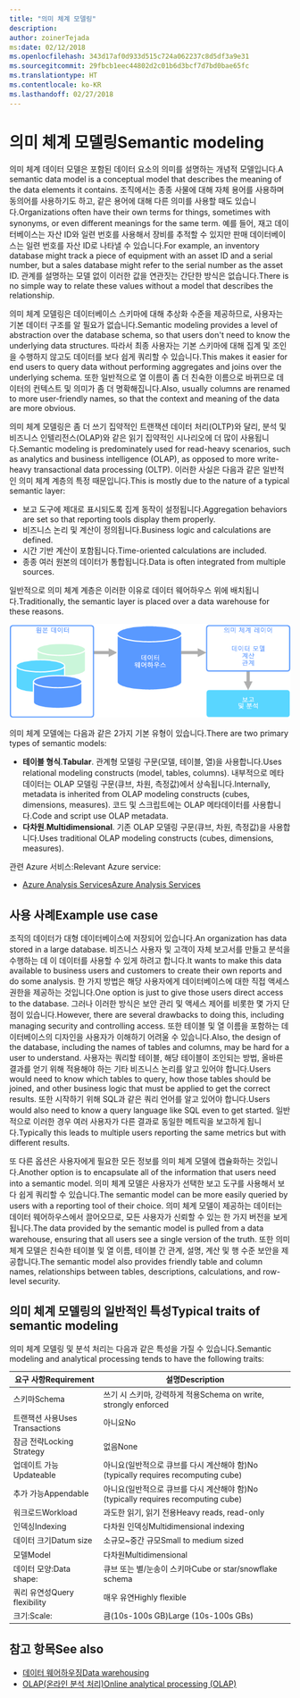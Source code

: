 ```yaml
---
title: "의미 체계 모델링"
description: 
author: zoinerTejada
ms:date: 02/12/2018
ms.openlocfilehash: 343d17af0d933d515c724a062237c8d5df3a9e31
ms.sourcegitcommit: 29fbcb1eec44802d2c01b6d3bcf7d7bd0bae65fc
ms.translationtype: HT
ms.contentlocale: ko-KR
ms.lasthandoff: 02/27/2018
---
```

# <a name="semantic-modeling"></a><span data-ttu-id="0f368-102">의미 체계 모델링</span><span class="sxs-lookup"><span data-stu-id="0f368-102">Semantic modeling</span></span>

<span data-ttu-id="0f368-103">의미 체계 데이터 모델은 포함된 데이터 요소의 의미를 설명하는 개념적 모델입니다.</span><span class="sxs-lookup"><span data-stu-id="0f368-103">A semantic data model is a conceptual model that describes the meaning of the data elements it contains.</span></span> <span data-ttu-id="0f368-104">조직에서는 종종 사물에 대해 자체 용어를 사용하며 동의어를 사용하기도 하고, 같은 용어에 대해 다른 의미를 사용할 때도 있습니다.</span><span class="sxs-lookup"><span data-stu-id="0f368-104">Organizations often have their own terms for things, sometimes with synonyms, or even different meanings for the same term.</span></span> <span data-ttu-id="0f368-105">예를 들어, 재고 데이터베이스는 자산 ID와 일련 번호를 사용해서 장비를 추적할 수 있지만 판매 데이터베이스는 일련 번호를 자산 ID로 나타낼 수 있습니다.</span><span class="sxs-lookup"><span data-stu-id="0f368-105">For example, an inventory database might track a piece of equipment with an asset ID and a serial number, but a sales database might refer to the serial number as the asset ID.</span></span> <span data-ttu-id="0f368-106">관계를 설명하는 모델 없이 이러한 값을 연관짓는 간단한 방식은 없습니다.</span><span class="sxs-lookup"><span data-stu-id="0f368-106">There is no simple way to relate these values without a model that describes the relationship.</span></span> 

<span data-ttu-id="0f368-107">의미 체계 모델링은 데이터베이스 스키마에 대해 추상화 수준을 제공하므로, 사용자는 기본 데이터 구조를 알 필요가 없습니다.</span><span class="sxs-lookup"><span data-stu-id="0f368-107">Semantic modeling provides a level of abstraction over the database schema, so that users don't need to know the underlying data structures.</span></span> <span data-ttu-id="0f368-108">따라서 최종 사용자는 기본 스키마에 대해 집계 및 조인을 수행하지 않고도 데이터를 보다 쉽게 쿼리할 수 있습니다.</span><span class="sxs-lookup"><span data-stu-id="0f368-108">This makes it easier for end users to query data without performing aggregates and joins over the underlying schema.</span></span> <span data-ttu-id="0f368-109">또한 일반적으로 열 이름이 좀 더 친숙한 이름으로 바뀌므로 데이터의 컨텍스트 및 의미가 좀 더 명확해집니다.</span><span class="sxs-lookup"><span data-stu-id="0f368-109">Also, usually columns are renamed to more user-friendly names, so that the context and meaning of the data are more obvious.</span></span>

<span data-ttu-id="0f368-110">의미 체계 모델링은 좀 더 쓰기 집약적인 트랜잭션 데이터 처리(OLTP)와 달리, 분석 및 비즈니스 인텔리전스(OLAP)와 같은 읽기 집약적인 시나리오에 더 많이 사용됩니다.</span><span class="sxs-lookup"><span data-stu-id="0f368-110">Semantic modeling is predominately used for read-heavy scenarios, such as analytics and business intelligence (OLAP), as opposed to more write-heavy transactional data processing (OLTP).</span></span> <span data-ttu-id="0f368-111">이러한 사실은 다음과 같은 일반적인 의미 체계 계층의 특정 때문입니다.</span><span class="sxs-lookup"><span data-stu-id="0f368-111">This is mostly due to the nature of a typical semantic layer:</span></span>

- <span data-ttu-id="0f368-112">보고 도구에 제대로 표시되도록 집계 동작이 설정됩니다.</span><span class="sxs-lookup"><span data-stu-id="0f368-112">Aggregation behaviors are set so that reporting tools display them properly.</span></span>
- <span data-ttu-id="0f368-113">비즈니스 논리 및 계산이 정의됩니다.</span><span class="sxs-lookup"><span data-stu-id="0f368-113">Business logic and calculations are defined.</span></span>
- <span data-ttu-id="0f368-114">시간 기반 계산이 포함됩니다.</span><span class="sxs-lookup"><span data-stu-id="0f368-114">Time-oriented calculations are included.</span></span>
- <span data-ttu-id="0f368-115">종종 여러 원본의 데이터가 통합됩니다.</span><span class="sxs-lookup"><span data-stu-id="0f368-115">Data is often integrated from multiple sources.</span></span> 

<span data-ttu-id="0f368-116">일반적으로 의미 체계 계층은 이러한 이유로 데이터 웨어하우스 위에 배치됩니다.</span><span class="sxs-lookup"><span data-stu-id="0f368-116">Traditionally, the semantic layer is placed over a data warehouse for these reasons.</span></span>

![데이터 웨어하우스와 보고 도구 간의 의미 체계 계층 예제 다이어그램](./images/semantic-modeling.png)

<span data-ttu-id="0f368-118">의미 체계 모델에는 다음과 같은 2가지 기본 유형이 있습니다.</span><span class="sxs-lookup"><span data-stu-id="0f368-118">There are two primary types of semantic models:</span></span>

* <span data-ttu-id="0f368-119">**테이블 형식**.</span><span class="sxs-lookup"><span data-stu-id="0f368-119">**Tabular**.</span></span> <span data-ttu-id="0f368-120">관계형 모델링 구문(모델, 테이블, 열)을 사용합니다.</span><span class="sxs-lookup"><span data-stu-id="0f368-120">Uses relational modeling constructs (model, tables, columns).</span></span> <span data-ttu-id="0f368-121">내부적으로 메타데이터는 OLAP 모델링 구문(큐브, 차원, 측정값)에서 상속됩니다.</span><span class="sxs-lookup"><span data-stu-id="0f368-121">Internally, metadata is inherited from OLAP modeling constructs (cubes, dimensions, measures).</span></span> <span data-ttu-id="0f368-122">코드 및 스크립트에는 OLAP 메타데이터를 사용합니다.</span><span class="sxs-lookup"><span data-stu-id="0f368-122">Code and script use OLAP metadata.</span></span>
* <span data-ttu-id="0f368-123">**다차원**.</span><span class="sxs-lookup"><span data-stu-id="0f368-123">**Multidimensional**.</span></span> <span data-ttu-id="0f368-124">기존 OLAP 모델링 구문(큐브, 차원, 측정값)을 사용합니다.</span><span class="sxs-lookup"><span data-stu-id="0f368-124">Uses traditional OLAP modeling constructs (cubes, dimensions, measures).</span></span>

<span data-ttu-id="0f368-125">관련 Azure 서비스:</span><span class="sxs-lookup"><span data-stu-id="0f368-125">Relevant Azure service:</span></span>
- [<span data-ttu-id="0f368-126">Azure Analysis Services</span><span class="sxs-lookup"><span data-stu-id="0f368-126">Azure Analysis Services</span></span>](https://azure.microsoft.com/services/analysis-services/)

## <a name="example-use-case"></a><span data-ttu-id="0f368-127">사용 사례</span><span class="sxs-lookup"><span data-stu-id="0f368-127">Example use case</span></span>

<span data-ttu-id="0f368-128">조직의 데이터가 대형 데이터베이스에 저장되어 있습니다.</span><span class="sxs-lookup"><span data-stu-id="0f368-128">An organization has data stored in a large database.</span></span> <span data-ttu-id="0f368-129">비즈니스 사용자 및 고객이 자체 보고서를 만들고 분석을 수행하는 데 이 데이터를 사용할 수 있게 하려고 합니다.</span><span class="sxs-lookup"><span data-stu-id="0f368-129">It wants to make this data available to business users and customers to create their own reports and do some analysis.</span></span> <span data-ttu-id="0f368-130">한 가지 방법은 해당 사용자에게 데이터베이스에 대한 직접 액세스 권한을 제공하는 것입니다.</span><span class="sxs-lookup"><span data-stu-id="0f368-130">One option is just to give those users direct access to the database.</span></span> <span data-ttu-id="0f368-131">그러나 이러한 방식은 보안 관리 및 액세스 제어를 비롯한 몇 가지 단점이 있습니다.</span><span class="sxs-lookup"><span data-stu-id="0f368-131">However, there are several drawbacks to doing this, including managing security and controlling access.</span></span> <span data-ttu-id="0f368-132">또한 테이블 및 열 이름을 포함하는 데이터베이스의 디자인을 사용자가 이해하기 어려울 수 있습니다.</span><span class="sxs-lookup"><span data-stu-id="0f368-132">Also, the design of the database, including the names of tables and columns, may be hard for a user to understand.</span></span> <span data-ttu-id="0f368-133">사용자는 쿼리할 테이블, 해당 테이블이 조인되는 방법, 올바른 결과를 얻기 위해 적용해야 하는 기타 비즈니스 논리를 알고 있어야 합니다.</span><span class="sxs-lookup"><span data-stu-id="0f368-133">Users would need to know which tables to query, how those tables should be joined, and other business logic that must be applied to get the correct results.</span></span> <span data-ttu-id="0f368-134">또한 시작하기 위해 SQL과 같은 쿼리 언어를 알고 있어야 합니다.</span><span class="sxs-lookup"><span data-stu-id="0f368-134">Users would also need to know a query language like SQL even to get started.</span></span> <span data-ttu-id="0f368-135">일반적으로 이러한 경우 여러 사용자가 다른 결과로 동일한 메트릭을 보고하게 됩니다.</span><span class="sxs-lookup"><span data-stu-id="0f368-135">Typically this leads to multiple users reporting the same metrics but with different results.</span></span>

<span data-ttu-id="0f368-136">또 다른 옵션은 사용자에게 필요한 모든 정보를 의미 체계 모델에 캡슐화하는 것입니다.</span><span class="sxs-lookup"><span data-stu-id="0f368-136">Another option is to encapsulate all of the information that users need into a semantic model.</span></span> <span data-ttu-id="0f368-137">의미 체계 모델은 사용자가 선택한 보고 도구를 사용해서 보다 쉽게 쿼리할 수 있습니다.</span><span class="sxs-lookup"><span data-stu-id="0f368-137">The semantic model can be more easily queried by users with a reporting tool of their choice.</span></span> <span data-ttu-id="0f368-138">의미 체계 모델이 제공하는 데이터는 데이터 웨어하우스에서 끌어오므로, 모든 사용자가 신뢰할 수 있는 한 가지 버전을 보게 됩니다.</span><span class="sxs-lookup"><span data-stu-id="0f368-138">The data provided by the semantic model is pulled from a data warehouse, ensuring that all users see a single version of the truth.</span></span> <span data-ttu-id="0f368-139">또한 의미 체계 모델은 친숙한 테이블 및 열 이름, 테이블 간 관계, 설명, 계산 및 행 수준 보안을 제공합니다.</span><span class="sxs-lookup"><span data-stu-id="0f368-139">The semantic model also provides friendly table and column names, relationships between tables, descriptions, calculations, and row-level security.</span></span>

## <a name="typical-traits-of-semantic-modeling"></a><span data-ttu-id="0f368-140">의미 체계 모델링의 일반적인 특성</span><span class="sxs-lookup"><span data-stu-id="0f368-140">Typical traits of semantic modeling</span></span>

<span data-ttu-id="0f368-141">의미 체계 모델링 및 분석 처리는 다음과 같은 특성을 가질 수 있습니다.</span><span class="sxs-lookup"><span data-stu-id="0f368-141">Semantic modeling and analytical processing tends to have the following traits:</span></span>

| <span data-ttu-id="0f368-142">요구 사항</span><span class="sxs-lookup"><span data-stu-id="0f368-142">Requirement</span></span> | <span data-ttu-id="0f368-143">설명</span><span class="sxs-lookup"><span data-stu-id="0f368-143">Description</span></span> |
| --- | --- |
| <span data-ttu-id="0f368-144">스키마</span><span class="sxs-lookup"><span data-stu-id="0f368-144">Schema</span></span> | <span data-ttu-id="0f368-145">쓰기 시 스키마, 강력하게 적용</span><span class="sxs-lookup"><span data-stu-id="0f368-145">Schema on write, strongly enforced</span></span>|
| <span data-ttu-id="0f368-146">트랜잭션 사용</span><span class="sxs-lookup"><span data-stu-id="0f368-146">Uses Transactions</span></span> | <span data-ttu-id="0f368-147">아니요</span><span class="sxs-lookup"><span data-stu-id="0f368-147">No</span></span> |
| <span data-ttu-id="0f368-148">잠금 전략</span><span class="sxs-lookup"><span data-stu-id="0f368-148">Locking Strategy</span></span> | <span data-ttu-id="0f368-149">없음</span><span class="sxs-lookup"><span data-stu-id="0f368-149">None</span></span> |
| <span data-ttu-id="0f368-150">업데이트 가능</span><span class="sxs-lookup"><span data-stu-id="0f368-150">Updateable</span></span> | <span data-ttu-id="0f368-151">아니요(일반적으로 큐브를 다시 계산해야 함)</span><span class="sxs-lookup"><span data-stu-id="0f368-151">No (typically requires recomputing cube)</span></span> |
| <span data-ttu-id="0f368-152">추가 가능</span><span class="sxs-lookup"><span data-stu-id="0f368-152">Appendable</span></span> | <span data-ttu-id="0f368-153">아니요(일반적으로 큐브를 다시 계산해야 함)</span><span class="sxs-lookup"><span data-stu-id="0f368-153">No (typically requires recomputing cube)</span></span> |
| <span data-ttu-id="0f368-154">워크로드</span><span class="sxs-lookup"><span data-stu-id="0f368-154">Workload</span></span> | <span data-ttu-id="0f368-155">과도한 읽기, 읽기 전용</span><span class="sxs-lookup"><span data-stu-id="0f368-155">Heavy reads, read-only</span></span> |
| <span data-ttu-id="0f368-156">인덱싱</span><span class="sxs-lookup"><span data-stu-id="0f368-156">Indexing</span></span> | <span data-ttu-id="0f368-157">다차원 인덱싱</span><span class="sxs-lookup"><span data-stu-id="0f368-157">Multidimensional indexing</span></span> |
| <span data-ttu-id="0f368-158">데이터 크기</span><span class="sxs-lookup"><span data-stu-id="0f368-158">Datum size</span></span> | <span data-ttu-id="0f368-159">소규모~중간 규모</span><span class="sxs-lookup"><span data-stu-id="0f368-159">Small to medium sized</span></span> |
| <span data-ttu-id="0f368-160">모델</span><span class="sxs-lookup"><span data-stu-id="0f368-160">Model</span></span> | <span data-ttu-id="0f368-161">다차원</span><span class="sxs-lookup"><span data-stu-id="0f368-161">Multidimensional</span></span> |
| <span data-ttu-id="0f368-162">데이터 모양:</span><span class="sxs-lookup"><span data-stu-id="0f368-162">Data shape:</span></span>| <span data-ttu-id="0f368-163">큐브 또는 별/눈송이 스키마</span><span class="sxs-lookup"><span data-stu-id="0f368-163">Cube or star/snowflake schema</span></span> |
| <span data-ttu-id="0f368-164">쿼리 유연성</span><span class="sxs-lookup"><span data-stu-id="0f368-164">Query flexibility</span></span> | <span data-ttu-id="0f368-165">매우 유연</span><span class="sxs-lookup"><span data-stu-id="0f368-165">Highly flexible</span></span> |
| <span data-ttu-id="0f368-166">크기:</span><span class="sxs-lookup"><span data-stu-id="0f368-166">Scale:</span></span> | <span data-ttu-id="0f368-167">큼(10s-100s GB)</span><span class="sxs-lookup"><span data-stu-id="0f368-167">Large (10s-100s GBs)</span></span> |

## <a name="see-also"></a><span data-ttu-id="0f368-168">참고 항목</span><span class="sxs-lookup"><span data-stu-id="0f368-168">See also</span></span>

- [<span data-ttu-id="0f368-169">데이터 웨어하우징</span><span class="sxs-lookup"><span data-stu-id="0f368-169">Data warehousing</span></span>](../scenarios/data-warehousing.md)
- [<span data-ttu-id="0f368-170">OLAP(온라인 분석 처리)</span><span class="sxs-lookup"><span data-stu-id="0f368-170">Online analytical processing (OLAP)</span></span>](../scenarios/online-analytical-processing.md)
